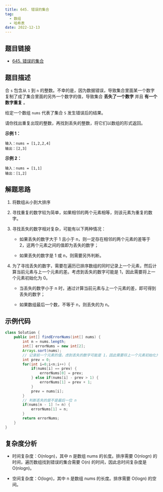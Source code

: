 ```yaml
---
title: 645. 错误的集合
tag:
  - 数组
  - 哈希表
date: 2022-12-13
---
```


## 题目链接

- [645. 错误的集合](https://leetcode-cn.com/problems/set-mismatch/)

## 题目描述 <Badge text="简单" type="tip"/>

合 `s` 包含从 `1` 到 `n` 的整数。不幸的是，因为数据错误，导致集合里面某一个数字复制了成了集合里面的另外一个数字的值，导致集合 **丢失了一个数字** 并且 **有一个数字重复** 。

给定一个数组 `nums` 代表了集合 `S` 发生错误后的结果。

请你找出重复出现的整数，再找到丢失的整数，将它们以数组的形式返回。

**示例 1：**

```
输入：nums = [1,2,2,4]
输出：[2,3]
```

**示例 2：**

```
输入：nums = [1,1]
输出：[1,2]
```

## 解题思路

1. 将数组从小到大排序

2. 寻找重复的数字较为简单，如果相邻的两个元素相等，则该元素为重复的数字。

3. 寻找丢失的数字相对复杂，可能有以下两种情况：

   - 如果丢失的数字大于 1 且小于 n，则一定存在相邻的两个元素的差等于 2，这两个元素之间的值即为丢失的数字；

   - 如果丢失的数字是 1 或 n，则需要另外判断。

4. 为了寻找丢失的数字，需要在遍历已排序数组的同时记录上一个元素，然后计算当前元素与上一个元素的差。考虑到丢失的数字可能是 1，因此需要将上一个元素初始化为 0。

   - 当丢失的数字小于 n 时，通过计算当前元素与上一个元素的差，即可得到丢失的数字；

   - 如果数组最后一个数，不等于 n，则丢失的为 n。

## 示例代码

```java
class Solution {
    public int[] findErrorNums(int[] nums) {
        int n = nums.length;
        int[] errorNums = new int[2];
        Arrays.sort(nums);
        // 记录前一个元素的值，虑到丢失的数字可能是 1，因此需要将上一个元素初始化为 0，这样如果丢失的是 1，则 2-0 > 1 可以找到丢失的数是 1
        int prev = 0;
        for(int i=0;i<n;i++) {
            if(nums[i] == prev) {
                errorNums[0] = prev;
            } else if(nums[i] - prev > 1) {
                errorNums[1] = prev + 1;
            }
            prev = nums[i];
        }
        // 判断丢失的是不是最后一位 n
        if(nums[n - 1] != n) {
            errorNums[1] = n;
        }
        return errorNums;
    }
}
```

## 复杂度分析

- 时间复杂度：O(nlog⁡n)，其中 n 是数组 nums 的长度。排序需要 O(nlog⁡n) 的时间，遍历数组找到错误的集合需要 O(n) 的时间，因此总时间复杂度是 O(nlog⁡n)。

- 空间复杂度：O(log⁡n)，其中 n 是数组 nums 的长度。排序需要 O(log⁡n) 的空间。









